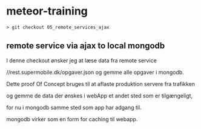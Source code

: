 meteor-training
===============


	> git checkout 05_remote_services_ajax


## remote service via ajax to local mongodb

I denne checkout ønsker jeg at læse data fra remote service

//rest.supermobile.dk/opgaver.json
og gemme alle opgaver i mongodb. 

Dette proof Of Concept bruges til at aflaste produktion servere fra trafikken 

og gemme de data der ønskes i webApp 
et andet sted som er tilgængeligt, 

for nu i mongodb samme sted som app har adgang til. 

mongodb virker som en form for caching til webapp.   







	
	